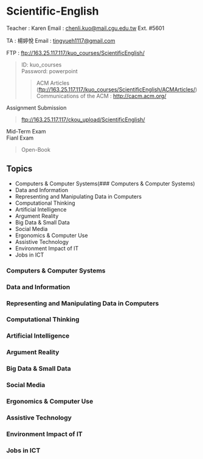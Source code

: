 # Scientific-English

Teacher : Karen
Email : chenli.kuo@mail.cgu.edu.tw
Ext. #5601

TA : 楊婷悅
Email : tingyueh1117@gmail.com

FTP : ftp://163.25.117.117/kuo_courses/ScientificEnglish/
> ID: kuo_courses  
> Password: powerpoint
>> ACM Articles (ftp://163.25.117.117/kuo_courses/ScientificEnglish/ACMArticles/)
>> Communications of the ACM : http://cacm.acm.org/

Assignment Submission
> ftp://163.25.117.117/ckou_upload/ScientificEnglish/

Mid-Term Exam  
Fianl Exam
> Open-Book

## Topics
+ Computers & Computer Systems(### Computers & Computer Systems)
+ Data and Information
+ Representing and Manipulating Data in Computers
+ Computational Thinking
+ Artificial Intelligence
+ Argument Reality
+ Big Data & Small Data
+ Social Media
+ Ergonomics & Computer Use
+ Assistive Technology
+ Environment Impact of IT
+ Jobs in ICT

### Computers & Computer Systems
### Data and Information
### Representing and Manipulating Data in Computers
### Computational Thinking
### Artificial Intelligence
### Argument Reality
### Big Data & Small Data
### Social Media
### Ergonomics & Computer Use
### Assistive Technology
### Environment Impact of IT
### Jobs in ICT